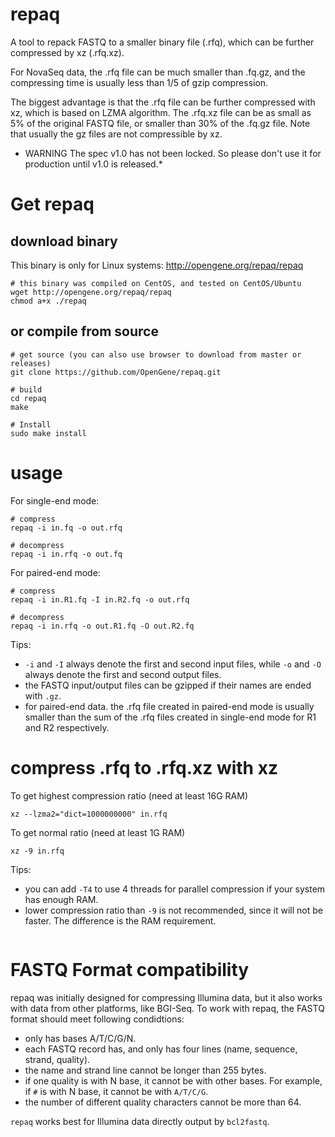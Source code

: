 # repaq
A tool to repack FASTQ to a smaller binary file (.rfq), which can be further compressed by xz  (.rfq.xz).   

For NovaSeq data, the .rfq file can be much smaller than .fq.gz, and the compressing time is usually less than 1/5 of gzip compression. 

The biggest advantage is that the .rfq file can be further compressed with xz, which is based on LZMA algorithm. The .rfq.xz file can be as small as 5% of the original FASTQ file, or smaller than 30% of the .fq.gz file. Note that usually the gz files are not compressible by xz.

* WARNING The spec v1.0 has not been locked. So please don't use it for production until v1.0 is released.*

# Get repaq
## download binary 
This binary is only for Linux systems: http://opengene.org/repaq/repaq
```shell
# this binary was compiled on CentOS, and tested on CentOS/Ubuntu
wget http://opengene.org/repaq/repaq
chmod a+x ./repaq
```
## or compile from source
```shell
# get source (you can also use browser to download from master or releases)
git clone https://github.com/OpenGene/repaq.git

# build
cd repaq
make

# Install
sudo make install
```

# usage
For single-end mode:
```shell
# compress
repaq -i in.fq -o out.rfq

# decompress
repaq -i in.rfq -o out.fq
```

For paired-end mode:
```shell
# compress
repaq -i in.R1.fq -I in.R2.fq -o out.rfq

# decompress
repaq -i in.rfq -o out.R1.fq -O out.R2.fq
```

Tips:
* `-i` and `-I` always denote the first and second input files, while `-o` and `-O` always denote the first and second output files.
* the FASTQ input/output files can be gzipped if their names are ended with `.gz`.
* for paired-end data. the .rfq file created in paired-end mode is usually smaller than the sum of the .rfq files created in single-end mode for R1 and R2 respectively.

# compress .rfq to .rfq.xz with xz
To get highest compression ratio (need at least 16G RAM)
```
xz --lzma2="dict=1000000000" in.rfq
```

To get normal ratio (need at least 1G RAM)
```
xz -9 in.rfq
```
Tips:
* you can add `-T4` to use 4 threads for parallel compression if your system has enough RAM.
* lower compression ratio than `-9` is not recommended, since it will not be faster. The difference is the RAM requirement.
```
```

# FASTQ Format compatibility  
repaq was initially designed for compressing Illumina data, but it also works with data from other platforms, like BGI-Seq. To work with repaq, the FASTQ format should meet following condidtions:
* only has bases A/T/C/G/N.
* each FASTQ record has, and only has four lines (name, sequence, strand, quality).
* the name and strand line cannot be longer than 255 bytes.
* if one quality is with N base, it cannot be with other bases. For example, if `#` is with N base, it cannot be with `A/T/C/G`.
* the number of different quality characters cannot be more than 64.

`repaq` works best for Illumina data directly output by `bcl2fastq`.
